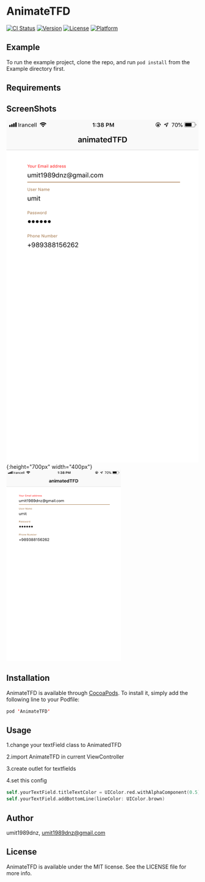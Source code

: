 # AnimateTFD

[![CI Status](https://img.shields.io/travis/umit1989dnz/AnimateTFD.svg?style=flat)](https://travis-ci.org/umit1989dnz/AnimateTFD)
[![Version](https://img.shields.io/cocoapods/v/AnimateTFD.svg?style=flat)](https://cocoapods.org/pods/AnimateTFD)
[![License](https://img.shields.io/cocoapods/l/AnimateTFD.svg?style=flat)](https://cocoapods.org/pods/AnimateTFD)
[![Platform](https://img.shields.io/cocoapods/p/AnimateTFD.svg?style=flat)](https://cocoapods.org/pods/AnimateTFD)

## Example

To run the example project, clone the repo, and run `pod install` from the Example directory first.

## Requirements

## ScreenShots

![Screenshot](https://raw.githubusercontent.com/umit1989dnz/AnimateTFD/master/IMG_05555.png) {:height="700px" width="400px"}
 <img src="https://raw.githubusercontent.com/umit1989dnz/AnimateTFD/master/IMG_05555.png" width="300" height="500">

## Installation

AnimateTFD is available through [CocoaPods](https://cocoapods.org). To install
it, simply add the following line to your Podfile:

```swift
pod 'AnimateTFD'
```


## Usage

1.change your textField class to AnimatedTFD

2.import AnimateTFD in current ViewController

3.create outlet for textfields

4.set this config 

```swift
self.yourTextField.titleTextColor = UIColor.red.withAlphaComponent(0.5)
self.yourTextField.addBottomLine(lineColor: UIColor.brown)
```


## Author

umit1989dnz, umit1989dnz@gmail.com

## License

AnimateTFD is available under the MIT license. See the LICENSE file for more info.
